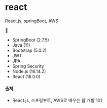 # react
React.js, springBoot, AWS

📒 <br>
  + SpringBoot (2.7.5)
  + Java (11)
  + Bootstrap (5.0.2)
  + JWT
  + JPA
  + Spring Security
  + Node.js (16.14.2)
  + React (18.0.0)

#### 출처
* React.js, 스프링부트, AWS로 배우는 웹 개발 101
